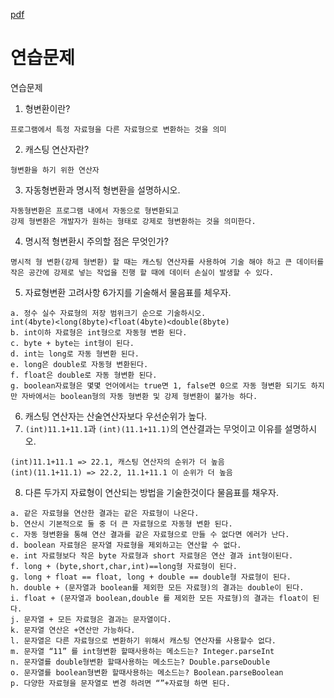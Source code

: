 [pdf](../../pdf/JAVA240812simple148.pdf)
# 연습문제
연습문제
1. 형변환이란?
```
프로그램에서 특정 자료형을 다른 자료형으로 변환하는 것을 의미
```
2. 캐스팅 연산자란?
```
형변환을 하기 위한 연산자
```
3. 자동형변환과 명시적 형변환을 설명하시오.
```
자동형변환은 프로그램 내에서 자동으로 형변환되고 
강제 형변환은 개발자가 원하는 형태로 강제로 형변환하는 것을 의미한다.
```
4. 명시적 형변환시 주의할 점은 무엇인가?
```
명시적 형 변환(강제 형변환) 할 때는 캐스팅 연산자를 사용하여 기술 해야 하고 큰 데이터를 작은 공간에 강제로 넣는 작업을 진행 할 때에 데이터 손실이 발생할 수 있다.
```
5. 자료형변환 고려사항 6가지를 기술해서 물음표를 체우자.
```
a. 정수 실수 자료형의 저장 범위크기 순으로 기술하시오.
int(4byte)<long(8byte)<float(4byte)<double(8byte)
b. int이하 자료형은 int형으로 자동형 변환 된다.
c. byte + byte는 int형이 된다.
d. int는 long로 자동 형변환 된다.
e. long은 double로 자동형 변환된다.
f. float은 double로 자동 형변환 된다.
g. boolean자료형은 몇몇 언어에서는 true면 1, false면 0으로 자동 형변환 되기도 하지만 자바에서는 boolean형의 자동 형변환 및 강제 형변환이 불가능 하다.
```
6. 캐스팅 연산자는 산술연산자보다 우선순위가 높다.
7. `(int)11.1+11.1`과 `(int)(11.1+11.1)`의 연산결과는 무엇이고 이유를 설명하시오.
```
(int)11.1+11.1 => 22.1, 캐스팅 연산자의 순위가 더 높음 
(int)(11.1+11.1) => 22.2, 11.1+11.1 이 순위가 더 높음
```
8. 다른 두가지 자료형이 연산되는 방법을 기술한것이다 물음표를 채우자.
```
a. 같은 자료형을 연산한 결과는 같은 자료형이 나온다.
b. 연산시 기본적으로 둘 중 더 큰 자료형으로 자동형 변환 된다.
c. 자동 형변환을 통해 연산 결과를 같은 자료형으로 만들 수 없다면 에러가 난다.
d. boolean 자료형은 문자열 자료형을 제외하고는 연산할 수 없다.
e. int 자료형보다 작은 byte 자료형과 short 자료형은 연산 결과 int형이된다.
f. long + (byte,short,char,int)==long형 자료형이 된다.
g. long + float == float, long + double == double형 자료형이 된다.
h. double + (문자열과 boolean를 제외한 모든 자료형)의 결과는 double이 된다.
i. float + (문자열과 boolean,double 를 제외한 모든 자료형)의 결과는 float이 된다.
j. 문자열 + 모든 자료형은 결과는 문자열이다.
k. 문자열 연산은 +연산만 가능하다.
l. 문자열은 다른 자료형으로 변환하기 위해서 캐스팅 연산자를 사용할수 없다.
m. 문자열 “11” 를 int형변환 할때사용하는 메소드는? Integer.parseInt
n. 문자열를 double형변환 할때사용하는 메소드는? Double.parseDouble
o. 문자열를 boolean형변환 할때사용하는 메소드는? Boolean.parseBoolean
p. 다양한 자료형을 문자열로 변경 하려면 “”+자료형 하면 된다.
```
